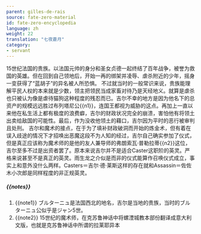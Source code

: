 ```yaml
---
parent: gilles-de-rais
source: fate-zero-material
id: fate-zero-encyclopedia
language: zh
weight: 22
translation: "七夜蒼月"
category:
- servant
---
```


15世纪法国的贵族。以法国元帅的身分和圣女贞德一起终结了百年战争，被誉为救国的英雄。但在回到自己领地后，开始一再的绑架并凌辱、虐杀附近的少年，摇身一变获得了“蓝胡子”的异名被人所恐惧。
不过就当时的一般常识来说，贵族能理解平民人权的本来就是少数，领主把领民当成家畜对待乃是天经地义。就算是虐杀也只被认为像是虐待猫狗这种程度的残忍而已。吉尔不幸的地方是因为他名下的总资产的规模远远胜过布列塔尼公{{n1}}，连国王都视为威胁的这点。再加上一直以来他在私生活上都有极度的浪费癖，吉尔的财政状况完全的崩溃，害怕他有将领土出卖给敌国的可能性。最后，作为没收他领土的藉口，吉尔因为平时的恶行被审判且处刑。
吉尔和魔术的接点，在于为了填补财政破洞而开始的炼金术，但有着在误入歧途的情况下才招唤出恶魔这段不为人知的经过，吉尔自己确实参加了仪式，但是真正应该称为魔术师的是他的友人兼导师的弗朗索瓦·普勒拉蒂{{n2}}这位，吉尔至多不过是出资者罢了。原本来说吉尔并不是适合Caster这职阶的英灵。严格来说甚至不是真正的英灵。雨生龙之介似是而非的仪式能算作召唤仪式成立，事实上和意外没什么两样。Casters＝吉尔·德·莱斯这样的存在就和Assassin＝佐佐木小次郎是同样程度的非正规英灵。

##### {{notes}}

1. {{note1}} ブルターニュ是法国西北的地名，吉尔是当地的贵族，当时的ブルターニュ公似乎是ジャン5世。
2. {{note2}} 15世纪的魔术师，在克苏鲁神话中将螺湮城教本部份翻译成意大利文版，也就是克苏鲁神话中所谓的拉莱耶异本 
